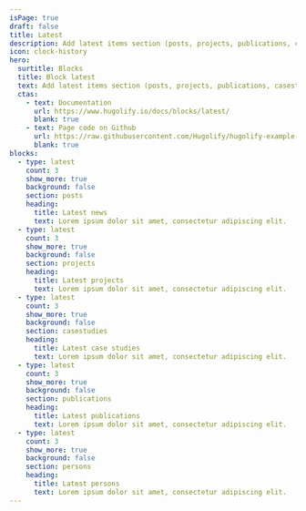 ```yaml
---
isPage: true
draft: false
title: Latest
description: Add latest items section (posts, projects, publications, casestudies…)
icon: clock-history
hero:
  surtitle: Blocks
  title: Block latest
  text: Add latest items section (posts, projects, publications, casestudies…).
  ctas:
    - text: Documentation
      url: https://www.hugolify.io/docs/blocks/latest/
      blank: true
    - text: Page code on Github
      url: https://raw.githubusercontent.com/Hugolify/hugolify-example-site/refs/heads/main/content/docs/informatilatestons.md
      blank: true
blocks:
  - type: latest
    count: 3
    show_more: true
    background: false
    section: posts
    heading:
      title: Latest news
      text: Lorem ipsum dolor sit amet, consectetur adipiscing elit.
  - type: latest
    count: 3
    show_more: true
    background: false
    section: projects
    heading:
      title: Latest projects
      text: Lorem ipsum dolor sit amet, consectetur adipiscing elit.
  - type: latest
    count: 3
    show_more: true
    background: false
    section: casestudies
    heading:
      title: Latest case studies
      text: Lorem ipsum dolor sit amet, consectetur adipiscing elit.
  - type: latest
    count: 3
    show_more: true
    background: false
    section: publications
    heading:
      title: Latest publications
      text: Lorem ipsum dolor sit amet, consectetur adipiscing elit.
  - type: latest
    count: 3
    show_more: true
    background: false
    section: persons
    heading:
      title: Latest persons
      text: Lorem ipsum dolor sit amet, consectetur adipiscing elit.
---
```

